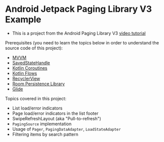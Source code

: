 # Android Jetpack Paging Library V3 Example

- This is a project from the Android Paging Library V3 [video tutorial](https://youtu.be/qAdBV4TiRWQ)

Prerequisites (you need to learn the topics below in order to understand the source code of this project):
- [MVVM](https://www.youtube.com/watch?v=bCH12ycXPeo)
- [SavedStateHandle](https://www.youtube.com/watch?v=RsiCd-3JI2k)
- [Kotlin Coroutines](https://www.youtube.com/watch?v=_IjPVHRZbDU)
- [Kotlin Flows](https://www.youtube.com/watch?v=mHSqxRlbbvk)
- [RecyclerView](https://www.youtube.com/watch?v=WMVzidyoQag)
- [Room Persistence Library](https://www.youtube.com/watch?v=-kfjn_ykSLI)
- [Glide](https://www.youtube.com/watch?v=sZRnrOG2jMs)

Topics covered in this project:
- List load/error indicators
- Page load/error indicators in the list footer
- SwipeRefreshLayout (aka "Pull-to-refresh")
- `PagingSource` implementation
- Usage of `Pager`, `PagingDataAdapter`, `LoadStateAdapter`
- Filtering items by search pattern

